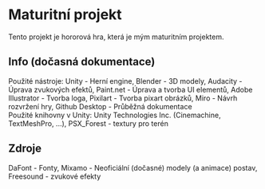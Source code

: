 # Maturitní projekt
Tento projekt je hororová hra, která je mým maturitním projektem.
<br>
## Info (dočasná dokumentace)
Použité nástroje: Unity - Herní engine, Blender - 3D modely, Audacity - Úprava zvukových efektů, Paint.net - Úprava a tvorba UI elementů, Adobe Illustrator - Tvorba loga, Pixilart - Tvorba pixart obrázků, Miro - Návrh rozvržení hry, Github Desktop - Průběžná dokumentace
<br>Použité knihovny v Unity: Unity Technologies Inc. (Cinemachine, TextMeshPro, ...), PSX_Forest - textury pro terén
<br>
## Zdroje
DaFont - Fonty, Mixamo - Neoficiální (dočasné) modely (a animace) postav, Freesound - zvukové efekty

